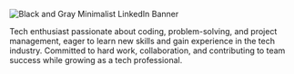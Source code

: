 ![Black and Gray Minimalist LinkedIn Banner](https://github.com/user-attachments/assets/e322bf44-d633-47fc-9a37-f232c2b04482)

Tech enthusiast passionate about coding, problem-solving, and project management, eager to learn new skills and gain experience in the tech industry. Committed to hard work, collaboration, and contributing to team success while growing as a tech professional.

